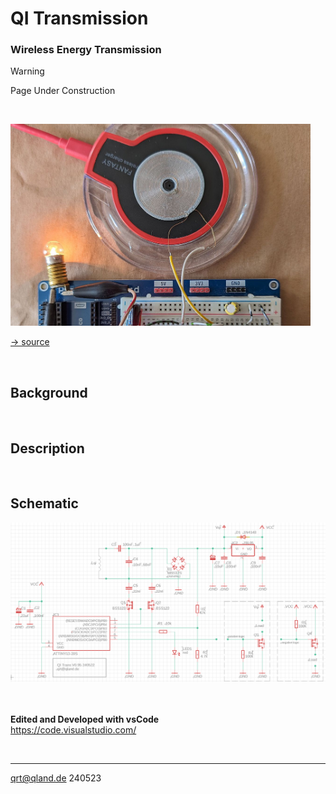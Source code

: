 # **QI Transmission**

### Wireless Energy Transmission

> [!WARNING]
> Page Under Construction

<br>

<img src="images/01_title.jpg" width=480><br>

[-> source](source)

<br>

## Background

<br>

## Description


<br>

## Schematic
<img src="images/schematic.png" width=640>

<br>
<br>
<br>

**Edited and Developed with vsCode**  
https://code.visualstudio.com/  

<br>

---

[qrt@qland.de](mailto:qrt@qland.de) 240523
